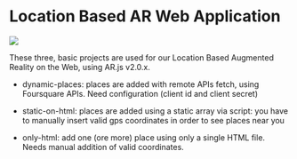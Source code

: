 # Location Based AR Web Application 

<img src="https://miro.medium.com/max/2476/1*IymrgzbXR9j7TCqT3GSLNg.png">

These three, basic projects are used for our Location Based Augmented Reality on the Web, using AR.js v2.0.x.

* dynamic-places: places are added with remote APIs fetch, using Foursquare APIs. Need configuration (client id and client secret)

* static-on-html: places are added using a static array via script: you have to manually insert valid gps coordinates in order to see places near you

*  only-html: add one (ore more) place using only a single HTML file. Needs manual addition of valid coordinates.

